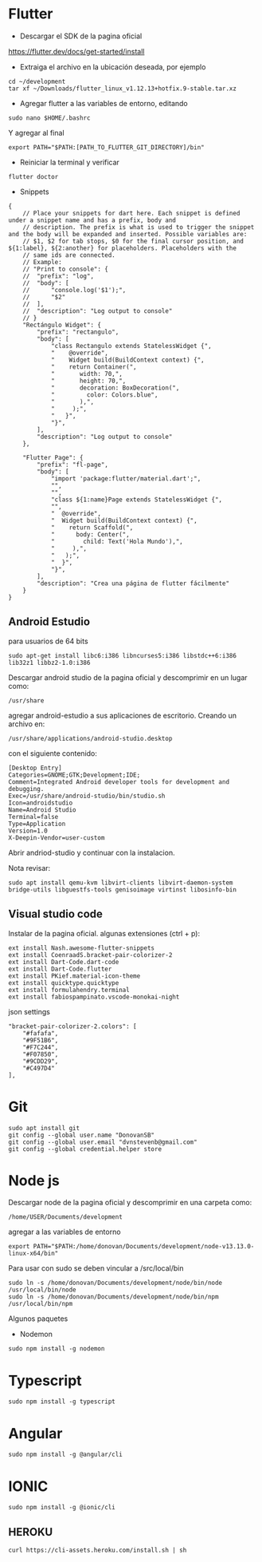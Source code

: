 # Flutter
- Descargar el SDK de la pagina oficial

https://flutter.dev/docs/get-started/install
- Extraiga el archivo en la ubicación deseada, por ejemplo
```
cd ~/development
tar xf ~/Downloads/flutter_linux_v1.12.13+hotfix.9-stable.tar.xz
```
- Agregar flutter a las variables de entorno, editando
```
sudo nano $HOME/.bashrc
```
Y agregar al final
```
export PATH="$PATH:[PATH_TO_FLUTTER_GIT_DIRECTORY]/bin"
```
- Reiniciar la terminal y verificar
```
flutter doctor
```
- Snippets
```
{
    // Place your snippets for dart here. Each snippet is defined under a snippet name and has a prefix, body and 
    // description. The prefix is what is used to trigger the snippet and the body will be expanded and inserted. Possible variables are:
    // $1, $2 for tab stops, $0 for the final cursor position, and ${1:label}, ${2:another} for placeholders. Placeholders with the 
    // same ids are connected.
    // Example:
    // "Print to console": {
    // 	"prefix": "log",
    // 	"body": [
    // 		"console.log('$1');",
    // 		"$2"
    // 	],
    // 	"description": "Log output to console"
    // }
    "Rectángulo Widget": {
        "prefix": "rectangulo",
        "body": [
            "class Rectangulo extends StatelessWidget {",
            "    @override",
            "    Widget build(BuildContext context) {",
            "    return Container(",
            "       width: 70,",
            "       height: 70,",
            "       decoration: BoxDecoration(",
            "         color: Colors.blue",
            "       ),",
            "     );",
            "   }",
            "}",
        ],
        "description": "Log output to console"
    },

    "Flutter Page": {
        "prefix": "fl-page",
        "body": [
            "import 'package:flutter/material.dart';",
            "",
            "",
            "class ${1:name}Page extends StatelessWidget {",
            "",
            "  @override",
            "  Widget build(BuildContext context) {",
            "    return Scaffold(",
            "      body: Center(",
            "        child: Text('Hola Mundo'),",
            "     ),",
            "   );",
            "  }",
            "}",
        ],
        "description": "Crea una página de flutter fácilmente"
    }
}
```

## Android Estudio
para usuarios de 64 bits
```
sudo apt-get install libc6:i386 libncurses5:i386 libstdc++6:i386 lib32z1 libbz2-1.0:i386
```
Descargar android studio de la pagina oficial y descomprimir en un lugar como:
```
/usr/share
```
agregar android-estudio a sus aplicaciones de escritorio. Creando un archivo en:
```
/usr/share/applications/android-studio.desktop
```
con el siguiente contenido:
```
[Desktop Entry]
Categories=GNOME;GTK;Development;IDE;
Comment=Integrated Android developer tools for development and debugging.
Exec=/usr/share/android-studio/bin/studio.sh
Icon=androidstudio
Name=Android Studio
Terminal=false
Type=Application
Version=1.0
X-Deepin-Vendor=user-custom
```
Abrir andriod-studio y continuar con la instalacion.

Nota revisar:
```
sudo apt install qemu-kvm libvirt-clients libvirt-daemon-system bridge-utils libguestfs-tools genisoimage virtinst libosinfo-bin
```
## Visual studio code
Instalar de la pagina oficial.
algunas extensiones (ctrl + p):
```
ext install Nash.awesome-flutter-snippets
ext install CoenraadS.bracket-pair-colorizer-2
ext install Dart-Code.dart-code
ext install Dart-Code.flutter
ext install PKief.material-icon-theme
ext install quicktype.quicktype
ext install formulahendry.terminal
ext install fabiospampinato.vscode-monokai-night
```
json settings
```
"bracket-pair-colorizer-2.colors": [
    "#fafafa",
    "#9F51B6",
    "#F7C244",
    "#F07850",
    "#9CDD29",
    "#C497D4"
],
```
# Git
```
sudo apt install git
git config --global user.name "DonovanSB"
git config --global user.email "dvnstevenb@gmail.com"
git config --global credential.helper store
```
# Node js
Descargar node de la pagina oficial y descomprimir en una carpeta como:
```
/home/USER/Documents/development
```
agregar a las variables de entorno
```
export PATH="$PATH:/home/donovan/Documents/development/node-v13.13.0-linux-x64/bin"
```
Para usar con sudo se deben vincular a /src/local/bin
```
sudo ln -s /home/donovan/Documents/development/node/bin/node /usr/local/bin/node
sudo ln -s /home/donovan/Documents/development/node/bin/npm /usr/local/bin/npm
```
Algunos paquetes
* Nodemon
```
sudo npm install -g nodemon
```

# Typescript 
```
sudo npm install -g typescript
```
# Angular
```
sudo npm install -g @angular/cli
```
# IONIC
```
sudo npm install -g @ionic/cli
```

## HEROKU
```
curl https://cli-assets.heroku.com/install.sh | sh
```